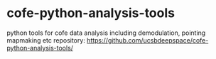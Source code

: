 cofe-python-analysis-tools
==========================

python tools for cofe data analysis including demodulation, pointing mapmaking etc
repository:
https://github.com/ucsbdeepspace/cofe-python-analysis-tools/

